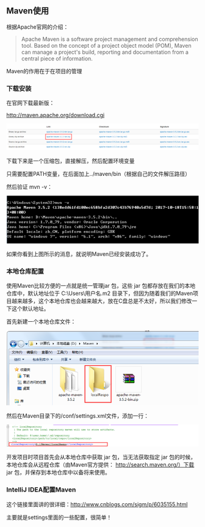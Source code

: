 ## Maven使用

根据Apache官网的介绍：

> Apache Maven is a software project management and comprehension tool. Based on the concept of a project object model (POM), Maven can manage a project's build, reporting and documentation from a central piece of information.  

Maven的作用在于在项目的管理

### 下载安装

在官网下载最新版：

http://maven.apache.org/download.cgi

![maven-download.png](https://github.com/ChaoZeyi/Hadoop/blob/master/pics/maven-download.png?raw=true)

下载下来是一个压缩包，直接解压，然后配置环境变量

只需要配置PATH变量，在后面加上../maven/bin（根据自己的文件解压路径）

然后验证 mvn -v：

![maven-success.png](https://github.com/ChaoZeyi/Hadoop/blob/master/pics/maven-success.png?raw=true)

如果你看到上图所示的消息，就说明Maven已经安装成功了。

### 本地仓库配置

使用Maven比较方便的一点就是统一管理jar 包，这些 jar 包都存放在我们的本地仓库中，默认地址位于 C:\Users\用户名.m2 目录下，但因为随着我们的Maven项目越来越多，这个本地仓库也会越来越大，放在C盘总是不太好，所以我们修改一下这个默认地址。

首先新建一个本地仓库文件：

![maven-respo.png](https://github.com/ChaoZeyi/Hadoop/blob/master/pics/maven-respo.png?raw=true)

然后在Maven目录下的/conf/settings.xml文件，添加一行：

![maven-settings.png](https://github.com/ChaoZeyi/Hadoop/blob/master/pics/maven-settings.png?raw=true)

开发项目时项目首先会从本地仓库中获取 jar 包，当无法获取指定 jar 包的时候，本地仓库会从远程仓库（由Maven官方提供： http://search.maven.org/）下载 jar 包，并保存到本地仓库中以备将来使用。

### IntelliJ  IDEA配置Maven

这个链接里面讲的很详细：http://www.cnblogs.com/sigm/p/6035155.html

主要就是settings里面的一些配置，很简单！
